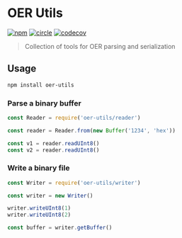 # OER Utils

[![npm][npm-image]][npm-url] [![circle][circle-image]][circle-url] [![codecov][codecov-image]][codecov-url]

[npm-image]: https://img.shields.io/npm/v/oer-utils.svg?style=flat
[npm-url]: https://npmjs.org/package/oer-utils
[circle-image]: https://circleci.com/gh/interledger/js-oer-utils.svg?style=shield
[circle-url]: https://circleci.com/gh/interledger/js-oer-utils
[codecov-image]: https://codecov.io/gh/interledger/js-oer-utils/branch/master/graph/badge.svg
[codecov-url]: https://codecov.io/gh/interledger/js-oer-utils

> Collection of tools for OER parsing and serialization

## Usage

``` sh
npm install oer-utils
```

### Parse a binary buffer

``` js
const Reader = require('oer-utils/reader')

const reader = Reader.from(new Buffer('1234', 'hex'))

const v1 = reader.readUInt8()
const v2 = reader.readUInt8()
```

### Write a binary file

``` js
const Writer = require('oer-utils/writer')

const writer = new Writer()

writer.writeUInt8(1)
writer.writeUInt8(2)

const buffer = writer.getBuffer()
```
